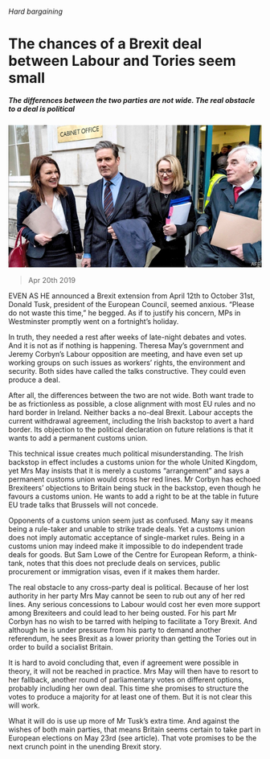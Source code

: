 ###### Hard bargaining

# The chances of a Brexit deal between Labour and Tories seem small 

##### The differences between the two parties are not wide. The real obstacle to a deal is political 

![image](images/20190420_brp005.jpg) 

> Apr 20th 2019 

EVEN AS HE announced a Brexit extension from April 12th to October 31st, Donald Tusk, president of the European Council, seemed anxious. “Please do not waste this time,” he begged. As if to justify his concern, MPs in Westminster promptly went on a fortnight’s holiday. 

In truth, they needed a rest after weeks of late-night debates and votes. And it is not as if nothing is happening. Theresa May’s government and Jeremy Corbyn’s Labour opposition are meeting, and have even set up working groups on such issues as workers’ rights, the environment and security. Both sides have called the talks constructive. They could even produce a deal. 

After all, the differences between the two are not wide. Both want trade to be as frictionless as possible, a close alignment with most EU rules and no hard border in Ireland. Neither backs a no-deal Brexit. Labour accepts the current withdrawal agreement, including the Irish backstop to avert a hard border. Its objection to the political declaration on future relations is that it wants to add a permanent customs union. 

This technical issue creates much political misunderstanding. The Irish backstop in effect includes a customs union for the whole United Kingdom, yet Mrs May insists that it is merely a customs “arrangement” and says a permanent customs union would cross her red lines. Mr Corbyn has echoed Brexiteers’ objections to Britain being stuck in the backstop, even though he favours a customs union. He wants to add a right to be at the table in future EU trade talks that Brussels will not concede. 

Opponents of a customs union seem just as confused. Many say it means being a rule-taker and unable to strike trade deals. Yet a customs union does not imply automatic acceptance of single-market rules. Being in a customs union may indeed make it impossible to do independent trade deals for goods. But Sam Lowe of the Centre for European Reform, a think-tank, notes that this does not preclude deals on services, public procurement or immigration visas, even if it makes them harder. 

The real obstacle to any cross-party deal is political. Because of her lost authority in her party Mrs May cannot be seen to rub out any of her red lines. Any serious concessions to Labour would cost her even more support among Brexiteers and could lead to her being ousted. For his part Mr Corbyn has no wish to be tarred with helping to facilitate a Tory Brexit. And although he is under pressure from his party to demand another referendum, he sees Brexit as a lower priority than getting the Tories out in order to build a socialist Britain. 

It is hard to avoid concluding that, even if agreement were possible in theory, it will not be reached in practice. Mrs May will then have to resort to her fallback, another round of parliamentary votes on different options, probably including her own deal. This time she promises to structure the votes to produce a majority for at least one of them. But it is not clear this will work. 

What it will do is use up more of Mr Tusk’s extra time. And against the wishes of both main parties, that means Britain seems certain to take part in European elections on May 23rd (see article). That vote promises to be the next crunch point in the unending Brexit story. 

